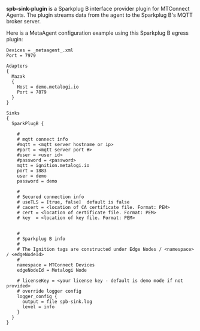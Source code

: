 **spb-sink-plugin** is a Sparkplug B interface provider plugin for MTConnect Agents. The plugin streams data from the agent to the Sparkplug B's MQTT broker server.

Here is a MetaAgent configuration example using this Sparkplug B egress plugin:
```
Devices = _metaagent_.xml
Port = 7979

Adapters
{
  Mazak
  {
    Host = demo.metalogi.io
    Port = 7879
  }
}

Sinks
{
  SparkPlugB {

    #
    # mqtt connect info
    #mqtt = <mqtt server hostname or ip>
    #port = <mqtt server port #>
    #user = <user id>
    #password = <password>
    mqtt = ignition.metalogi.io
    port = 1883
    user = demo
    password = demo

    #
    # Secured connection info
    # useTLS = [true, false]  default is false
    # cacert = <location of CA certificate file. Format: PEM>
    # cert = <location of certificate file. Format: PEM>
    # key  = <location of key file. Format: PEM>


    #
    # Sparkplug B info
    #
    # The Ignition tags are constructed under Edge Nodes / <namespace> / <edgeNodeId>
    # 
    namespace = MTConnect Devices
    edgeNodeId = Metalogi Node

    # licenseKey = <your license key - default is demo mode if not provided>
    # override logger config
    logger_config {
      output = file spb-sink.log
      level = info
    }
  }
}


```
